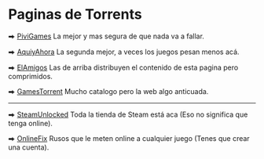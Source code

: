# Paginas de Torrents

⮕ [PiviGames](https://pivigames.blog/) La mejor y mas segura de que nada va a fallar.

⮕ [AquiyAhora](https://www.aquiyahorajuegos.net) La segunda mejor, a veces los juegos pesan menos acá.

⮕ [ElAmigos](https://elamigos.site/) Las de arriba distribuyen el contenido de esta pagina pero comprimidos.

⮕ [GamesTorrent](https://www.gamestorrents.fm/juegos-pc/) Mucho catalogo pero la web algo anticuada.

----

⮕ [SteamUnlocked](https://steamunlocked.net/) Toda la tienda de Steam está aca (Eso no significa que tenga online).

⮕ [OnlineFix](https://online-fix.me/) Rusos que le meten online a cualquier juego (Tenes que crear una cuenta).


